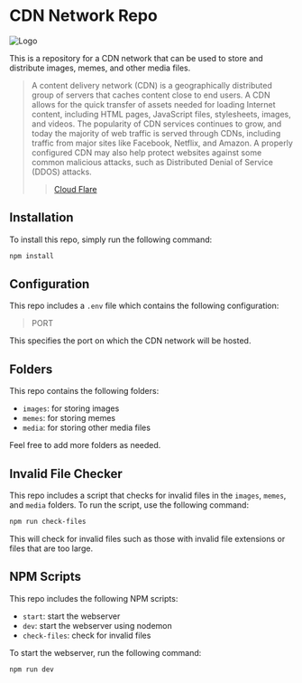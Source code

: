 # CDN Network Repo

![Logo](https://cdn.discordapp.com/attachments/1015727807566987296/1076017917445013545/wp8877203.webp)

This is a repository for a CDN network that can be used to store and distribute images, memes, and other media files.

> A content delivery network (CDN) is a geographically distributed group of servers that caches content close to end users. A CDN allows for the quick transfer of assets needed for loading Internet content, including HTML pages, JavaScript files, stylesheets, images, and videos. The popularity of CDN services continues to grow, and today the majority of web traffic is served through CDNs, including traffic from major sites like Facebook, Netflix, and Amazon. 
> A properly configured CDN may also help protect websites against some common malicious attacks, such as Distributed Denial of Service (DDOS) attacks.
>> [Cloud Flare](https://www.cloudflare.com/learning/cdn/what-is-a-cdn/)

## Installation

To install this repo, simply run the following command:

```bash
npm install
```




## Configuration

This repo includes a `.env` file which contains the following configuration:

> PORT


This specifies the port on which the CDN network will be hosted.

## Folders

This repo contains the following folders:

- `images`: for storing images
- `memes`: for storing memes
- `media`: for storing other media files

Feel free to add more folders as needed.

## Invalid File Checker

This repo includes a script that checks for invalid files in the `images`, `memes`, and `media` folders. To run the script, use the following command:

```bash
npm run check-files
```


This will check for invalid files such as those with invalid file extensions or files that are too large.

## NPM Scripts

This repo includes the following NPM scripts:

- `start`: start the webserver
- `dev`: start the webserver using nodemon
- `check-files`: check for invalid files

To start the webserver, run the following command:

```bash
npm run dev
```
